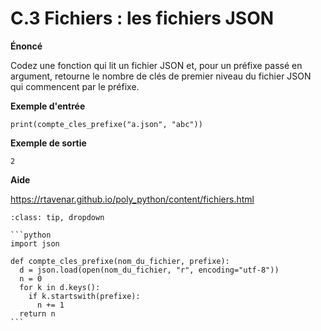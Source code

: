 # C.3 Fichiers : les fichiers JSON

**Énoncé**

Codez une fonction qui lit un fichier JSON et, pour un préfixe passé en argument, retourne le nombre de clés de premier niveau du fichier JSON qui commencent par le préfixe.

**Exemple d'entrée**

```
print(compte_cles_prefixe("a.json", "abc"))
```

**Exemple de sortie**

```
2
```

**Aide**

https://rtavenar.github.io/poly_python/content/fichiers.html

<div id="pad"></div>
            <script>Pythonpad('pad', {'title': 'Testez votre solution ici', 'src': 'import json\n\ndef compte_cles_prefixe(nom_du_fichier, prefixe):\n  # Codez votre fonction ici et modifiez sa valeur de retour si besoin\n  return None\n', 'files': {'a.json': {'type': 'text', 'body': '{\n  "abd": 12,\n  "abcdef": 1,\n  "cv": {\n    "abcd": 3\n  },\n  "abc": 2\n}'}, 'b.json': {'type': 'text', 'body': '{\n  "abcd": 12,\n  "abcdef": 1,\n  "cv": {\n    "abcd": 3\n  },\n  "abc": 2\n}'}}})</script>


````{admonition} Cliquez ici pour voir la solution
:class: tip, dropdown

```python
import json

def compte_cles_prefixe(nom_du_fichier, prefixe):
  d = json.load(open(nom_du_fichier, "r", encoding="utf-8"))
  n = 0
  for k in d.keys():
    if k.startswith(prefixe):
      n += 1
  return n
```
````
